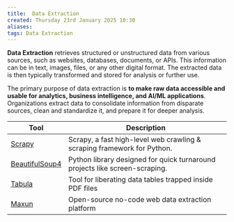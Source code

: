 ```yaml
---
title:  Data Extraction
created: Thursday 23rd January 2025 10:30
aliases: 
tags: Data Extraction
---
```

**Data Extraction** retrieves structured or unstructured data from various sources, such as websites, databases, documents, or APIs. This information can be in text, images, files, or any other digital format. The extracted data is then typically transformed and stored for analysis or further use.

The primary purpose of data extraction is **to make raw data accessible and usable for analytics, business intelligence, and AI/ML applications**. Organizations extract data to consolidate information from disparate sources, clean and standardize it, and prepare it for deeper analysis.

| Tool                                                       | Description                                                                 |
| ---------------------------------------------------------- | --------------------------------------------------------------------------- |
| [Scrapy](https://github.com/scrapy/scrapy)                 | Scrapy, a fast high-level web crawling & scraping framework for Python.     |
| [BeautifulSoup4](https://pypi.org/project/beautifulsoup4/) | Python library designed for quick turnaround projects like screen-scraping. |
| [Tabula](https://github.com/tabulapdf/tabula)              | Tool for liberating data tables trapped inside PDF files                    |
| [Maxun](https://github.com/getmaxun/maxun)                 | Open-source no-code web data extraction platform                            |
